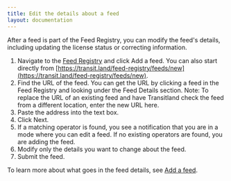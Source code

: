 ```yaml
---
title: Edit the details about a feed
layout: documentation
---
```


After a feed is part of the Feed Registry, you can modify the feed's details, including updating the license status or correcting information.

1. Navigate to the [Feed Registry](https://transit.land/feed-registry/) and click Add a feed. You can also start directly from [https://transit.land/feed-registry/feeds/new](https://transit.land/feed-registry/feeds/new).
2. Find the URL of the feed. You can get the URL by clicking a feed in the Feed Registry and looking under the Feed Details section. Note: To replace the URL of an existing feed and have Transitland check the feed from a different location, enter the new URL here. 
3. Paste the address into the text box.
4. Click Next.
5. If a matching operator is found, you see a notification that you are in a mode where you can edit a feed. If no existing operators are found, you are adding the feed. 
6. Modify only the details you want to change about the feed. 
7. Submit the feed.

To learn more about what goes in the feed details, see [Add a feed](feed-registry/add-a-feed).
